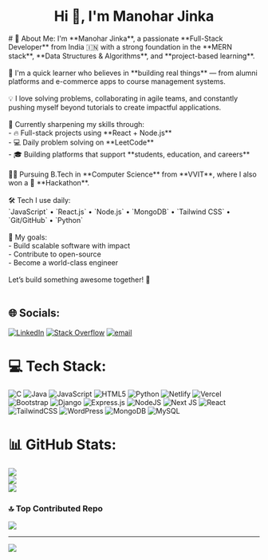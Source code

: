 <h1 align="center">Hi 👋, I'm Manohar Jinka</h1>
 # 💫 About Me:
I'm **Manohar Jinka**, a passionate **Full-Stack Developer** from India 🇮🇳 with a strong foundation in the **MERN stack**, **Data Structures & Algorithms**, and **project-based learning**.<br><br>🧠 I'm a quick learner who believes in **building real things** — from alumni platforms and e-commerce apps to course management systems.<br><br>💡 I love solving problems, collaborating in agile teams, and constantly pushing myself beyond tutorials to create impactful applications.<br><br>🌱 Currently sharpening my skills through:<br>- 🔥 Full-stack projects using **React + Node.js**<br>- 💻 Daily problem solving on **LeetCode**<br>- 🎓 Building platforms that support **students, education, and careers**<br><br>👨‍🎓 Pursuing B.Tech in **Computer Science** from **VVIT**, where I also won a 🥇 **Hackathon**.<br><br>🛠 Tech I use daily:  <br>`JavaScript` • `React.js` • `Node.js` • `MongoDB` • `Tailwind CSS` • `Git/GitHub` • `Python`<br><br>🎯 My goals:<br>- Build scalable software with impact<br>- Contribute to open-source<br>- Become a world-class engineer<br><br>Let’s build something awesome together! 🚀<br><br>


## 🌐 Socials:
[![LinkedIn](https://img.shields.io/badge/LinkedIn-%230077B5.svg?logo=linkedin&logoColor=white)](https://linkedin.com/in/manoharjinka) [![Stack Overflow](https://img.shields.io/badge/-Stackoverflow-FE7A16?logo=stack-overflow&logoColor=white)](https://stackoverflow.com/users/31107100) [![email](https://img.shields.io/badge/Email-D14836?logo=gmail&logoColor=white)](mailto:manujinka22@gmail.com) 

# 💻 Tech Stack:
![C](https://img.shields.io/badge/c-%2300599C.svg?style=for-the-badge&logo=c&logoColor=white) ![Java](https://img.shields.io/badge/java-%23ED8B00.svg?style=for-the-badge&logo=openjdk&logoColor=white) ![JavaScript](https://img.shields.io/badge/javascript-%23323330.svg?style=for-the-badge&logo=javascript&logoColor=%23F7DF1E) ![HTML5](https://img.shields.io/badge/html5-%23E34F26.svg?style=for-the-badge&logo=html5&logoColor=white) ![Python](https://img.shields.io/badge/python-3670A0?style=for-the-badge&logo=python&logoColor=ffdd54) ![Netlify](https://img.shields.io/badge/netlify-%23000000.svg?style=for-the-badge&logo=netlify&logoColor=#00C7B7) ![Vercel](https://img.shields.io/badge/vercel-%23000000.svg?style=for-the-badge&logo=vercel&logoColor=white) ![Bootstrap](https://img.shields.io/badge/bootstrap-%238511FA.svg?style=for-the-badge&logo=bootstrap&logoColor=white) ![Django](https://img.shields.io/badge/django-%23092E20.svg?style=for-the-badge&logo=django&logoColor=white) ![Express.js](https://img.shields.io/badge/express.js-%23404d59.svg?style=for-the-badge&logo=express&logoColor=%2361DAFB) ![NodeJS](https://img.shields.io/badge/node.js-6DA55F?style=for-the-badge&logo=node.js&logoColor=white) ![Next JS](https://img.shields.io/badge/Next-black?style=for-the-badge&logo=next.js&logoColor=white) ![React](https://img.shields.io/badge/react-%2320232a.svg?style=for-the-badge&logo=react&logoColor=%2361DAFB) ![TailwindCSS](https://img.shields.io/badge/tailwindcss-%2338B2AC.svg?style=for-the-badge&logo=tailwind-css&logoColor=white) ![WordPress](https://img.shields.io/badge/WordPress-%23117AC9.svg?style=for-the-badge&logo=WordPress&logoColor=white) ![MongoDB](https://img.shields.io/badge/MongoDB-%234ea94b.svg?style=for-the-badge&logo=mongodb&logoColor=white) ![MySQL](https://img.shields.io/badge/mysql-4479A1.svg?style=for-the-badge&logo=mysql&logoColor=white)
# 📊 GitHub Stats:
![](https://github-readme-stats.vercel.app/api?username=Manohar2503&theme=blue_navy&hide_border=false&include_all_commits=false&count_private=false)<br/>
![](https://nirzak-streak-stats.vercel.app/?user=Manohar2503&theme=blue_navy&hide_border=false)<br/>
![](https://github-readme-stats.vercel.app/api/top-langs/?username=Manohar2503&theme=blue_navy&hide_border=false&include_all_commits=false&count_private=false&layout=compact)

### 🔝 Top Contributed Repo
![](https://github-contributor-stats.vercel.app/api?username=Manohar2503&limit=5&theme=dark&combine_all_yearly_contributions=true)

---
[![](https://visitcount.itsvg.in/api?id=Manohar2503&icon=0&color=0)](https://visitcount.itsvg.in)

<!-- Proudly created with GPRM ( https://gprm.itsvg.in ) -->
